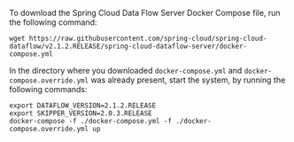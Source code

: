 
To download the Spring Cloud Data Flow Server Docker Compose file, run the following command:

```
wget https://raw.githubusercontent.com/spring-cloud/spring-cloud-dataflow/v2.1.2.RELEASE/spring-cloud-dataflow-server/docker-compose.yml

```

In the directory where you downloaded `docker-compose.yml` and `docker-compose.override.yml` was already present, start the system, by running the following commands:
```
export DATAFLOW_VERSION=2.1.2.RELEASE
export SKIPPER_VERSION=2.0.3.RELEASE
docker-compose -f ./docker-compose.yml -f ./docker-compose.override.yml up
```